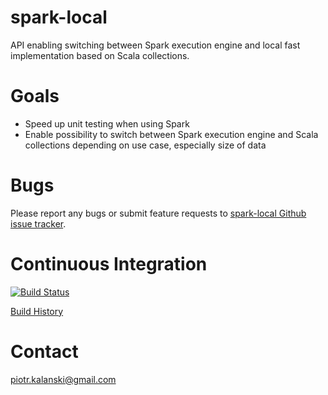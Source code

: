 # spark-local

API enabling switching between Spark execution engine and local fast implementation based on Scala collections.

# Goals

- Speed up unit testing when using Spark
- Enable possibility to switch between Spark execution engine and Scala collections depending on use case, especially size of data

# Bugs

Please report any bugs or submit feature requests to [spark-local Github issue tracker](https://github.com/piotr-kalanski/spark-local/issues).

# Continuous Integration

[![Build Status](https://api.travis-ci.org/piotr-kalanski/spark-local.png?branch=development)](https://api.travis-ci.org/piotr-kalanski/spark-local.png?branch=development)

[Build History](https://travis-ci.org/piotr-kalanski/spark-local/builds)

# Contact

piotr.kalanski@gmail.com
